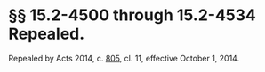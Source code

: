 # §§ 15.2-4500 through 15.2-4534 Repealed.

Repealed by Acts 2014, c. <a href='http://lis.virginia.gov/cgi-bin/legp604.exe?141+ful+CHAP0805'>805</a>, cl. 11, effective October 1, 2014.